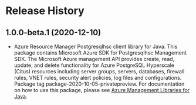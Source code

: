 # Release History

## 1.0.0-beta.1 (2020-12-10)

- Azure Resource Manager Postgresqlhsc client library for Java. This package contains Microsoft Azure SDK for Postgresqlhsc Management SDK. The Microsoft Azure management API provides create, read, update, and delete functionality for Azure PostgreSQL Hyperscale (Citus) resources including server groups, servers, databases, firewall rules, VNET rules, security alert policies, log files and configurations. Package tag package-2020-10-05-privatepreview. For documentation on how to use this package, please see [Azure Management Libraries for Java](https://aka.ms/azsdk/java/mgmt).